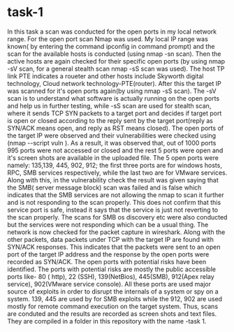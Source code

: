 # task-1
In this task a scan was conducted for the open ports in my local network range. For the open port scan Nmap was used. My local IP range was known( by entering the command ipconfig in command prompt) and the scan for the available hosts is conducted (using nmap -sn scan). Then the active hosts are again checked for their specific open ports (by using nmap -sV scan, for a general stealth scan nmap -sS scan was used). The host TP link PTE indicates a roueter and other hosts include Skyworth digital technology, Cloud network technology-PTE(router). After this the target IP was scanned for it's open ports again(by using nmap -sS scan). The -sV scan is to understand what software is actually running on the open ports and help us in further testing, while -sS scan are used for stealth scan, where it sends TCP SYN packets to a target port and decides if target port is open or closed according to the reply sent by the target port(reply as SYN/ACK means open, and reply as RST means closed).
The open ports of the target IP were observed and their vulnerabilities were checked using (nmap --script vuln <target IP>).
As a result, it was observed that, out of 1000 ports 995 ports were not accessed or closed and the rest 5 ports were open and it's screen shots are available in the uploaded file.
The 5 open ports were namely: 135,139, 445, 902, 912; the first three ports are for windows hosts, RPC, SMB services respectively, while the last two are for VMware services. Along with this, in the vulnerability check the result was given saying that the SMB( server message block) scan was failed and is false which indicates that the SMB services are not allowing the nmap to scan it further and is not responding to the scan properly. This does not confirm that this service port is safe, instead it says that the service is just not reverting to the scan properly. The scans for SMB os discovery etc were also conducted but the services were not responding which can be a usual thing.
The network is now checked for the packet capture in wireshark. Along with the other packets, data packets under TCP with the target IP are found with SYN/ACK responses. This indicates that the packets were sent to an open port of the target IP address and the response by the open ports were recorded as SYN/ACK. 
The open ports with potential risks have been identified. 
The ports with potential risks are mostly the public accessible ports like- 80 ( http), 22 (SSH), 139(NetBios), 445(SMB), 912(Apex relay service), 902(VMware service console). All these ports are used major source of exploits in order to disrupt the internals of a system or spy on a system. 139, 445 are used by for SMB exploits while the 912, 902 are used mostly for remote command execution on the target system.
Thus, scans are conduted and the results are recorded as screen shots and text files.
They are compiled in a folder in this repository with the name -task 1.
